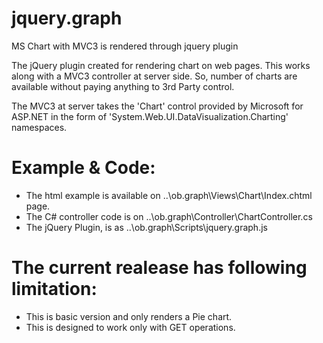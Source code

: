 jquery.graph
============

MS Chart with MVC3 is rendered through jquery plugin

The jQuery plugin created for rendering chart on web pages. This works along with a MVC3 controller at server side. So, number of charts are available without paying anything to 3rd Party control. 

The MVC3 at server takes the 'Chart' control provided by Microsoft for ASP.NET in the form of 'System.Web.UI.DataVisualization.Charting' namespaces.

Example & Code:
===============
   + The html example is available on ..\ob.graph\Views\Chart\Index.chtml page. 
   + The C# controller code is on ..\ob.graph\Controller\ChartController.cs
   + The jQuery Plugin, is as ..\ob.graph\Scripts\jquery.graph.js



The current realease has following limitation:
==============================================
   + This is basic version and only renders a Pie chart.
   + This is designed to work only with GET operations.